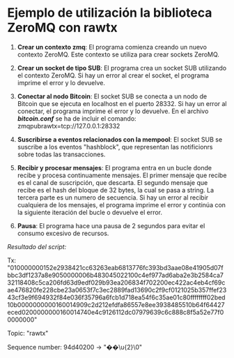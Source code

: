
# Ejemplo de utilización la biblioteca ZeroMQ con rawtx 

1. **Crear un contexto zmq**: El programa comienza creando un nuevo contexto ZeroMQ. Este contexto se utiliza para crear sockets ZeroMQ.

2. **Crear un socket de tipo SUB**: El programa crea un socket SUB utilizando el contexto ZeroMQ. Si hay un error al crear el socket, el programa imprime el error y lo devuelve.

3. **Conectar al nodo Bitcoin**: El socket SUB se conecta a un nodo de Bitcoin que se ejecuta en localhost en el puerto 28332. Si hay un error al conectar, el programa imprime el error y lo devuelve. 
En el archivo ***bitcoin.conf*** se ha de incluir el comando: 
zmqpubrawtx=tcp://127.0.0.1:28332

4. **Suscribirse a eventos relacionados con la mempool**: El socket SUB se suscribe a los eventos "hashblock", que representan las notificionrs sobre todas las transacciones.

5. **Recibir y procesar mensajes**: El programa entra en un bucle donde recibe y procesa continuamente mensajes. El primer mensaje que recibe es el canal de suscripción, que descarta. El segundo mensaje que recibe es el hash del bloque de 32 bytes, la cual se pasa a string. La tercera parte es un numero de secuencia. Si hay un error al recibir cualquiera de los mensajes, el programa imprime el error y continúa con la siguiente iteración del bucle o devuelve el error.

6. **Pausa**: El programa hace una pausa de 2 segundos para evitar el consumo excesivo de recursos.



*Resultado del script:*

Tx: "010000000152e2938421cc63263eab6813776fc393bd3aae08e41905d07fbbc3df1237a8e9050000006b483045022100c4ef977ad6aba2e3b2584ca732118408c5ca206fd63d9edf029b93ea206834f702200ec422ac4eb4cf69cae476820fe228cbe23a0653f7c3ec2889fad13690c2f9cf0121025b357ffef2343cf3e9f694932f84e036f35796a6fcb1d718ea54f6c35ae01c80ffffffff02bed10b0000000000160014909c2d212efdfa86557e8ee3938485510b64f64427eced0200000000160014740e4c9126112dc07979639c6c888c8f5a52e77f00000000"

Topic: "rawtx"

Sequence number: 94d40200 -> "��\u{2}\0"


